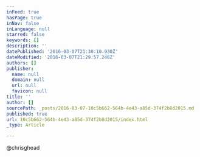 ```yaml
---
inFeed: true
hasPage: true
inNav: false
inLanguage: null
starred: false
keywords: []
description: ''
datePublished: '2016-03-07T21:30:10.930Z'
dateModified: '2016-03-07T21:29:57.246Z'
authors: []
publisher:
  name: null
  domain: null
  url: null
  favicon: null
title: ''
author: []
sourcePath: _posts/2016-03-07-10c5b662-564b-4e43-a85d-374f2b8d2015.md
published: true
url: 10c5b662-564b-4e43-a85d-374f2b8d2015/index.html
_type: Article

---
```

@chrisghead